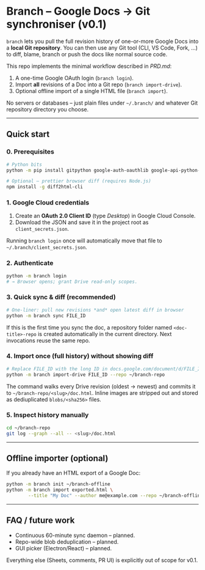 # Branch – Google Docs → Git synchroniser (v0.1)

`branch` lets you pull the full revision history of one-or-more Google Docs
into a **local Git repository**.  You can then use any Git tool (CLI, VS Code,
Fork, …) to diff, blame, branch or push the docs like normal source code.

This repo implements the minimal workflow described in *PRD.md*:

1. A one-time Google OAuth login (`branch login`).
2. Import **all** revisions of a Doc into a Git repo (`branch import-drive`).
3. Optional offline import of a single HTML file (`branch import`).

No servers or databases – just plain files under `~/.branch/` and whatever Git
repository directory you choose.

---

## Quick start

### 0. Prerequisites

```bash
# Python bits
python -m pip install gitpython google-auth-oauthlib google-api-python-client

# Optional – prettier browser diff (requires Node.js)
npm install -g diff2html-cli
```

### 1. Google Cloud credentials

1. Create an **OAuth 2.0 Client ID** (type *Desktop*) in Google Cloud Console.
2. Download the JSON and save it in the project root as `client_secrets.json`.

Running `branch login` once will automatically move that file to
`~/.branch/client_secrets.json`.

### 2. Authenticate

```bash
python -m branch login
# → Browser opens; grant Drive read-only scopes.
```

### 3. Quick sync & diff (recommended)

```bash
# One-liner: pull new revisions *and* open latest diff in browser
python -m branch sync FILE_ID
```

If this is the first time you sync the doc, a repository folder named
`<doc-title>-repo` is created automatically in the current directory.  Next
invocations reuse the same repo.

### 4. Import once (full history) without showing diff

```bash
# Replace FILE_ID with the long ID in docs.google.com/document/d/FILE_ID/edit
python -m branch import-drive FILE_ID --repo ~/branch-repo
```

The command walks every Drive revision (oldest → newest) and commits it to
`~/branch-repo/<slug>/doc.html`.  Inline images are stripped out and stored as
dediuplicated `blobs/<sha256>` files.

### 5. Inspect history manually

```bash
cd ~/branch-repo
git log --graph --all -- <slug>/doc.html
```

---

## Offline importer (optional)

If you already have an HTML export of a Google Doc:

```bash
python -m branch init ~/branch-offline
python -m branch import exported.html \
        --title "My Doc" --author me@example.com --repo ~/branch-offline
```

---

## FAQ / future work

* Continuous 60-minute sync daemon – planned.
* Repo-wide blob deduplication – planned.
* GUI picker (Electron/React) – planned.

Everything else (Sheets, comments, PR UI) is explicitly out of scope for v0.1.
